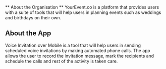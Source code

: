 ** About the Organisation **
YourEvent.co is a platform that provides users with a suite of tools that will help users in planning events such as weddings and birthdays on their own. 


## **About the App** ##
Voice Invitation over Mobile is a tool that will help users in sending scheduled voice invitations by making automated phone calls. The app allows the user to record the invitation message, mark the recipients and schedule the calls and rest of the activity is taken care.